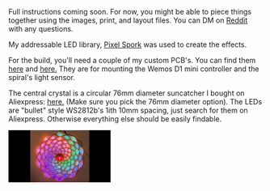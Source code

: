 Full instructions coming soon. For now, you might be able to piece things together using the images, print, and layout files. You can DM on [Reddit](https://www.reddit.com/user/splat2385/) with any questions. 

My addressable LED library, <a href="https://github.com/AlbertGBarber/PixelSpork">Pixel Spork</a> was used to create the effects.

For the build, you'll need a couple of my custom PCB's. You can find them <a href="https://github.com/AlbertGBarber/General-PCBs/tree/master/photoresistor%20mount">here</a> 
and <a href="https://github.com/AlbertGBarber/General-PCBs/blob/master/Wemos%20lipo%20charger%20combo/Gerber_We_Lipo%20Combo_W_LLC_3v3_reg_PCB_2020-07-19_11-51-27.zip">here.</a>
They are for mounting the Wemos D1 mini controller and the spiral's light sensor.

The central crystal is a circular 76mm diameter suncatcher I bought on Aliexpress: <a href="https://a.aliexpress.com/_mtR4YlD">here.</a> (Make sure you pick the 76mm diameter option). 
The LEDs are "bullet" style WS2812b's 1ith 10mm spacing, just search for them on Aliexpress. Otherwise everything else should be easily findable. 

<a href="https://youtu.be/2Zhm1z9rZDQ"><img align="center"  width="40%" src="https://github.com/AlbertGBarber/Wall-Hung-LED-Spiral/blob/main/Images/Youtube%20Play%20Thumb.bmp"></a>
